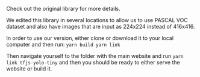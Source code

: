 Check out the original library for more details.

We edited this library in several locations to allow us to use PASCAL VOC dataset and also have images that are input as 224x224 instead of 416x416.

In order to use our version, either clone or download it to your local computer and then run:
`yarn build
yarn link`

Then navigate yourself to the folder with the main website and run
`yarn link tfjs-yolo-tiny`
and then you should be ready to either serve the website or build it. 


